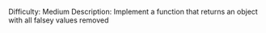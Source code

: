 Difficulty: Medium
Description: Implement a function that returns an object with all falsey values removed